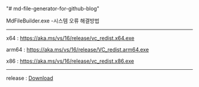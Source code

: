 "# md-file-generator-for-github-blog" 


MdFileBuilder.exe -시스템 오류 해결방법

* * *
x64 : https://aka.ms/vs/16/release/vc_redist.x64.exe

arm64 : https://aka.ms/vs/16/release/VC_redist.arm64.exe

x86 : https://aka.ms/vs/16/release/vc_redist.x86.exe

* * *

release : [Download](https://github.com/Seungup/md-file-generator-for-github-blog/raw/master/x64/Release/MdFileBuilder.exe)
